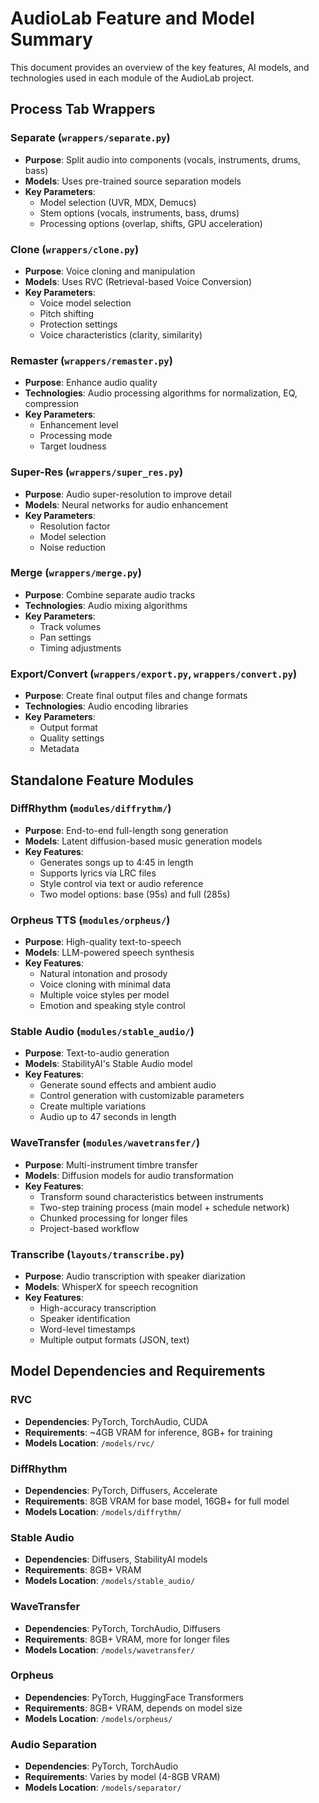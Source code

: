 # AudioLab Feature and Model Summary

This document provides an overview of the key features, AI models, and technologies used in each module of the AudioLab project.

## Process Tab Wrappers

### Separate (`wrappers/separate.py`)
- **Purpose**: Split audio into components (vocals, instruments, drums, bass)
- **Models**: Uses pre-trained source separation models
- **Key Parameters**:
  - Model selection (UVR, MDX, Demucs)
  - Stem options (vocals, instruments, bass, drums)
  - Processing options (overlap, shifts, GPU acceleration)

### Clone (`wrappers/clone.py`)
- **Purpose**: Voice cloning and manipulation
- **Models**: Uses RVC (Retrieval-based Voice Conversion)
- **Key Parameters**:
  - Voice model selection
  - Pitch shifting
  - Protection settings
  - Voice characteristics (clarity, similarity)

### Remaster (`wrappers/remaster.py`)
- **Purpose**: Enhance audio quality
- **Technologies**: Audio processing algorithms for normalization, EQ, compression
- **Key Parameters**:
  - Enhancement level
  - Processing mode
  - Target loudness

### Super-Res (`wrappers/super_res.py`)
- **Purpose**: Audio super-resolution to improve detail
- **Models**: Neural networks for audio enhancement
- **Key Parameters**:
  - Resolution factor
  - Model selection
  - Noise reduction

### Merge (`wrappers/merge.py`)
- **Purpose**: Combine separate audio tracks
- **Technologies**: Audio mixing algorithms
- **Key Parameters**:
  - Track volumes
  - Pan settings
  - Timing adjustments

### Export/Convert (`wrappers/export.py`, `wrappers/convert.py`)
- **Purpose**: Create final output files and change formats
- **Technologies**: Audio encoding libraries
- **Key Parameters**:
  - Output format
  - Quality settings
  - Metadata

## Standalone Feature Modules

### DiffRhythm (`modules/diffrythm/`)
- **Purpose**: End-to-end full-length song generation
- **Models**: Latent diffusion-based music generation models
- **Key Features**:
  - Generates songs up to 4:45 in length
  - Supports lyrics via LRC files
  - Style control via text or audio reference
  - Two model options: base (95s) and full (285s)

### Orpheus TTS (`modules/orpheus/`)
- **Purpose**: High-quality text-to-speech
- **Models**: LLM-powered speech synthesis
- **Key Features**:
  - Natural intonation and prosody
  - Voice cloning with minimal data
  - Multiple voice styles per model
  - Emotion and speaking style control

### Stable Audio (`modules/stable_audio/`)
- **Purpose**: Text-to-audio generation
- **Models**: StabilityAI's Stable Audio model
- **Key Features**:
  - Generate sound effects and ambient audio
  - Control generation with customizable parameters
  - Create multiple variations
  - Audio up to 47 seconds in length

### WaveTransfer (`modules/wavetransfer/`)
- **Purpose**: Multi-instrument timbre transfer
- **Models**: Diffusion models for audio transformation
- **Key Features**:
  - Transform sound characteristics between instruments
  - Two-step training process (main model + schedule network)
  - Chunked processing for longer files
  - Project-based workflow

### Transcribe (`layouts/transcribe.py`)
- **Purpose**: Audio transcription with speaker diarization
- **Models**: WhisperX for speech recognition
- **Key Features**:
  - High-accuracy transcription
  - Speaker identification
  - Word-level timestamps
  - Multiple output formats (JSON, text)

## Model Dependencies and Requirements

### RVC
- **Dependencies**: PyTorch, TorchAudio, CUDA
- **Requirements**: ~4GB VRAM for inference, 8GB+ for training
- **Models Location**: `/models/rvc/`

### DiffRhythm
- **Dependencies**: PyTorch, Diffusers, Accelerate
- **Requirements**: 8GB VRAM for base model, 16GB+ for full model
- **Models Location**: `/models/diffrythm/`

### Stable Audio
- **Dependencies**: Diffusers, StabilityAI models
- **Requirements**: 8GB+ VRAM
- **Models Location**: `/models/stable_audio/`

### WaveTransfer
- **Dependencies**: PyTorch, TorchAudio, Diffusers
- **Requirements**: 8GB+ VRAM, more for longer files
- **Models Location**: `/models/wavetransfer/`

### Orpheus
- **Dependencies**: PyTorch, HuggingFace Transformers
- **Requirements**: 8GB+ VRAM, depends on model size
- **Models Location**: `/models/orpheus/`

### Audio Separation
- **Dependencies**: PyTorch, TorchAudio
- **Requirements**: Varies by model (4-8GB VRAM)
- **Models Location**: `/models/separator/` 